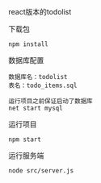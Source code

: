 react版本的todolist

下载包
```
npm install
```

数据库配置
```
数据库名：todolist
表名：todo_items.sql

运行项目之前保证启动了数据库
net start mysql
```

运行项目
```
npm start
```

运行服务端
```
node src/server.js
```



